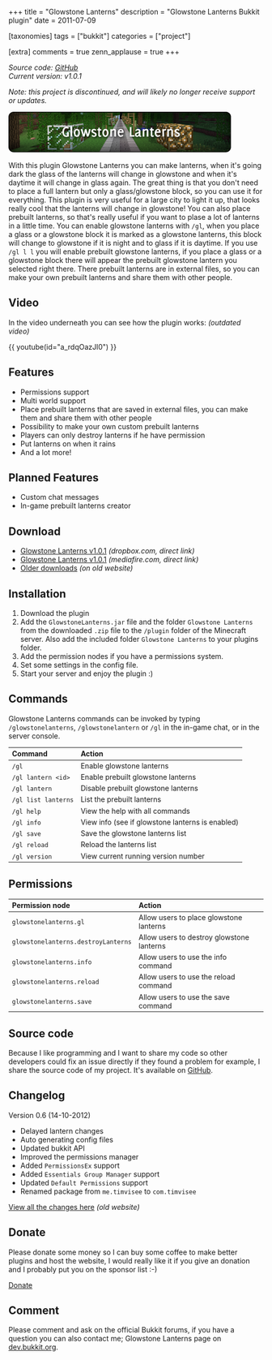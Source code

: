 +++
title = "Glowstone Lanterns"
description = "Glowstone Lanterns Bukkit plugin"
date = 2011-07-09

[taxonomies]
tags = ["bukkit"]
categories = ["project"]

[extra]
comments = true
zenn_applause = true
+++

_Source code: [GitHub][github]_  
_Current version: v1.0.1_

_Note: this project is discontinued, and will likely no longer receive support
or updates._

![Glowstone Lanterns header](header.png)

With this plugin Glowstone Lanterns you can make lanterns, when it's going dark
the glass of the lanterns will change in glowstone and when it's daytime it will
change in glass again. The great thing is that you don't need to place a full
lantern but only a glass/glowstone block, so you can use it for everything. This
plugin is very useful for a large city to light it up, that looks really cool
that the lanterns will change in glowstone! You can also place prebuilt
lanterns, so that's really useful if you want to plase a lot of lanterns in a
little time. You can enable glowstone lanterns with `/gl`, when you place a
glass or a glowstone block it is marked as a glowstone lanterns, this block will
change to glowstone if it is night and to glass if it is daytime. If you use
`/gl l l` you will enable prebuilt glowstone lanterns, if you place a glass or a
glowstone block there will appear the prebuilt glowstone lantern you selected
right there. There prebuilt lanterns are in external files, so you can make your
own prebuilt lanterns and share them with other people.

## Video
In the video underneath you can see how the plugin works: _(outdated video)_

{{ youtube(id="a_rdqOazJl0") }}

## Features
- Permissions support
- Multi world support
- Place prebuilt lanterns that are saved in external files, you can make them and share them with other people
- Possibility to make your own custom prebuilt lanterns
- Players can only destroy lanterns if he have permission
- Put lanterns on when it rains
- And a lot more!

## Planned Features
- Custom chat messages
- In-game prebuilt lanterns creator

## Download
- [Glowstone Lanterns v1.0.1][download-dropbox] _(dropbox.com, direct link)_
- [Glowstone Lanterns v1.0.1][download-mediafire] _(mediafire.com, direct link)_
- [Older downloads][download-older] _(on old website)_

## Installation
1. Download the plugin
2. Add the `GlowstoneLanterns.jar` file and the folder `Glowstone Lanterns` from
   the downloaded `.zip` file to the `/plugin` folder of the Minecraft server.
   Also add the included folder `Glowstone Lanterns` to your plugins folder.
3. Add the permission nodes if you have a permissions system.
4. Set some settings in the config file.
5. Start your server and enjoy the plugin :)

## Commands
Glowstone Lanterns commands can be invoked by typing `/glowstonelanterns`,
`/glowstonelantern` or `/gl` in the in-game chat, or in the server console.

| Command             | Action                                          |
| :------------------ | :---------------------------------------------- |
| `/gl`               | Enable glowstone lanterns                       |
| `/gl lantern <id>`  | Enable prebuilt glowstone lanterns              |
| `/gl lantern`       | Disable prebuilt glowstone lanterns             |
| `/gl list lanterns` | List the prebuilt lanterns                      |
| `/gl help`          | View the help with all commands                 |
| `/gl info`          | View info (see if glowstone lanterns is enabled)|
| `/gl save`          | Save the glowstone lanterns list                 |
| `/gl reload`        | Reload the lanterns list                        |
| `/gl version`       | View current running version number             |

## Permissions
| Permission node                   | Action                                    |
| :-------------------------------- | :---------------------------------------- |
| `glowstonelanterns.gl`              | Allow users to place glowstone lanterns   |
| `glowstonelanterns.destroyLanterns` | Allow users to destroy glowstone lanterns |
| `glowstonelanterns.info`            | Allow users to use the info command       |
| `glowstonelanterns.reload`          | Allow users to use the reload command     |
| `glowstonelanterns.save`            | Allow users to use the save command       |

## Source code
Because I like programming and I want to share my code so other developers could
fix an issue directly if they found a problem for example, I share the source
code of my project. It's available on [GitHub][github].

## Changelog
Version 0.6 (14-10-2012)

- Delayed lantern changes
- Auto generating config files
- Updated bukkit API
- Improved the permissions manager
- Added `PermissionsEx` support
- Added `Essentials Group Manager` support
- Updated `Default Permissions` support
- Renamed package from `me.timvisee` to `com.timvisee`

[View all the changes here][changelog] _(old website)_

## Donate
Please donate some money so I can buy some coffee to make better plugins and
host the website, I would really like it if you give an donation and I probably
put you on the sponsor list :-)

[Donate][donate]

## Comment
Please comment and ask on the official Bukkit forums, if you have a question
you can also contact me; Glowstone Lanterns page on
[dev.bukkit.org][dev.bukkit.org].


[github]: https://github.com/timvisee/GlowstoneLanterns
[download-dropbox]: https://old.timvisee.com/download/75
[download-mediafire]: https://old.timvisee.com/download/76
[download-older]: https://old.timvisee.com/projects/bukkit/glowstone-lanterns/downloads
[changelog]: https://old.timvisee.com/projects/bukkit/glowstone-lanterns/changelog
[donate]: https://www.paypal.com/cgi-bin/webscr?cmd=_s-xclick&hosted_button_id=QH2EGBRH9T6R2
[dev.bukkit.org]: https://dev.bukkit.org/server-mods/glowstone-lanterns/
